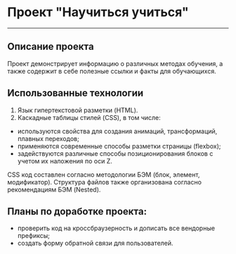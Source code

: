 # Проект "Научиться учиться"
----------------------------

## Описание проекта
Проект демонстрирует информацию о различных методах обучения, а также содержит в себе полезные ссылки и факты для обучающихся.

## Использованные технологии
1. Язык гипертекстовой разметки (HTML).
2. Каскадные таблицы стилей (CSS), в том числе:
* используются свойства для создания анимаций, трансформаций, плавных переходов;
* применяются современные способы разметки страницы (flexbox);
* задействуются различные способы позиционирования блоков с учетом их наложения по оси Z.

CSS код составлен согласно методологии БЭМ (блок, элемент, модификатор).
Структура файлов также организована согласно рекомендациям БЭМ (Nested).

## Планы по доработке проекта:
* проверить код на кроссбраузерность и дописать все вендорные префиксы;
* создать форму обратной связи для пользователей.

